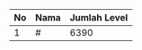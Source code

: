 | No | Nama            | Jumlah Level |
|----|-----------------|--------------|
| 1  | #    |    6390        |
